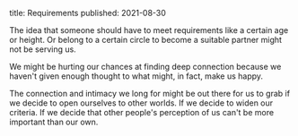 title: Requirements
published: 2021-08-30

The idea that someone should have to meet requirements like a certain age or height. Or belong to a certain circle to become a suitable partner might not be serving us.


We might be hurting our chances at finding deep connection because we haven't given enough thought to what might, in fact, make us happy.


The connection and intimacy we long for might be out there for us to grab if we decide to open ourselves to other worlds. If we decide to widen our criteria. If we decide that other people's perception of us can't be more important than our own.
